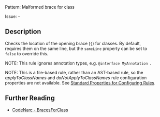 Pattern: Malformed brace for class

Issue: -

## Description

Checks the location of the opening brace (`{`) for classes. By default, requires them on the same line, but the `sameLine` property can be set to `false` to override this.

NOTE: This rule ignores annotation types, e.g. `@interface MyAnnotation `.

NOTE: This is a file-based rule, rather than an AST-based rule, so the *applyToClassNames* and *doNotApplyToClassNames* rule configuration properties are not available. See [Standard Properties for Configuring Rules](./codenarc-configuring-rules.html#Standard_Properties_for_Configuring_Rules).

## Further Reading

* [CodeNarc - BracesForClass](http://codenarc.sourceforge.net/codenarc-rules-formatting.html#BracesForClass)